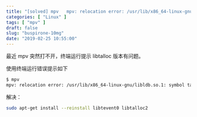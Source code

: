 ```yaml
---
title: "[solved] mpv   mpv: relocation error: /usr/lib/x86_64-linux-gnu/libldb.so.1: "
categories: [ "Linux" ]
tags: [ "mpv" ]
draft: false
slug: "buspirone-10mg"
date: "2019-02-25 10:55:00"
---
```


最近 mpv 突然打不开，终端运行提示 libtalloc 版本有问题。

使用终端运行错误提示如下


<!--more-->


```bash
$ mpv  
mpv: relocation error: /usr/lib/x86_64-linux-gnu/libldb.so.1: symbol talloc_strdup_append_buffer version TALLOC_2.0.2 not defined in file libtalloc.so.2 with link time reference
```
解决：
```bash
sudo apt-get install --reinstall libtevent0 libtalloc2
```